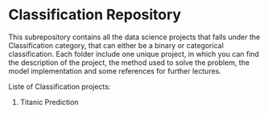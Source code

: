 
# Classification Repository

This subrepository contains all the data science projects that falls under the Classification category, that can either be a binary or categorical classification. Each folder include one unique project, in which you can find the description of the project, the method used to solve the problem, the model implementation and some references for further lectures.

Liste of Classification projects:

1. Titanic Prediction
